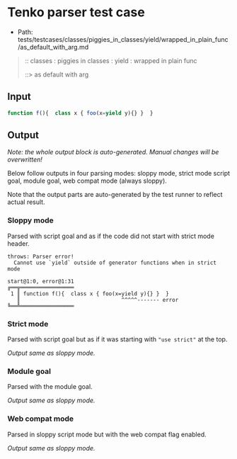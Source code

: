 # Tenko parser test case

- Path: tests/testcases/classes/piggies_in_classes/yield/wrapped_in_plain_func/as_default_with_arg.md

> :: classes : piggies in classes : yield : wrapped in plain func
>
> ::> as default with arg

## Input

`````js
function f(){  class x { foo(x=yield y){} }  }
`````

## Output

_Note: the whole output block is auto-generated. Manual changes will be overwritten!_

Below follow outputs in four parsing modes: sloppy mode, strict mode script goal, module goal, web compat mode (always sloppy).

Note that the output parts are auto-generated by the test runner to reflect actual result.

### Sloppy mode

Parsed with script goal and as if the code did not start with strict mode header.

`````
throws: Parser error!
  Cannot use `yield` outside of generator functions when in strict mode

start@1:0, error@1:31
╔══╦═════════════════
 1 ║ function f(){  class x { foo(x=yield y){} }  }
   ║                                ^^^^^------- error
╚══╩═════════════════

`````

### Strict mode

Parsed with script goal but as if it was starting with `"use strict"` at the top.

_Output same as sloppy mode._

### Module goal

Parsed with the module goal.

_Output same as sloppy mode._

### Web compat mode

Parsed in sloppy script mode but with the web compat flag enabled.

_Output same as sloppy mode._
